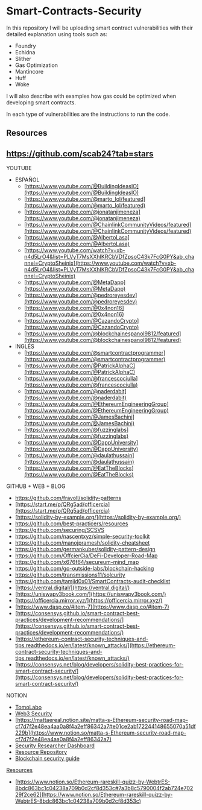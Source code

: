 # Smart-Contracts-Security

In this repository I will be uploading smart contract vulnerabilities with their detailed explanation using tools such as:
- Foundry
- Echidna
- Slither
- Gas Optimization
- Mantincore
- Huff
- Woke

I will also describe with examples how gas could be optimized when developing smart contracts.

In each type of vulnerabilities are the instructions to run the code.


## Resources

## https://github.com/scab24?tab=stars

YOUTUBE

- ESPAÑOL
    - [https://www.youtube.com/@BuildingIdeasIO](https://www.youtube.com/@BuildingIdeasIO)
    - [https://www.youtube.com/@marto_lol/featured](https://www.youtube.com/@marto_lol/featured)
    - [https://www.youtube.com/@jonatanjimeneza](https://www.youtube.com/@jonatanjimeneza)
    - [https://www.youtube.com/@ChainlinkCommunityVideos/featured](https://www.youtube.com/@ChainlinkCommunityVideos/featured)
    - [https://www.youtube.com/@AlbertoLasa](https://www.youtube.com/@AlbertoLasa)
    - [https://www.youtube.com/watch?v=xb-n4d5LrO4&list=PLVyT7MsXXhIKRCbVDfZpsoC43k7FcG0PY&ab_channel=CryptoSheinix](https://www.youtube.com/watch?v=xb-n4d5LrO4&list=PLVyT7MsXXhIKRCbVDfZpsoC43k7FcG0PY&ab_channel=CryptoSheinix)
    - [https://www.youtube.com/@MetaDapp](https://www.youtube.com/@MetaDapp)
    - [https://www.youtube.com/@pedroreyesdev](https://www.youtube.com/@pedroreyesdev)
    - [https://www.youtube.com/@0x4non16](https://www.youtube.com/@0x4non16)
    - [https://www.youtube.com/@CazandoCrypto](https://www.youtube.com/@CazandoCrypto)
    - [https://www.youtube.com/@blockchainespanol9812/featured](https://www.youtube.com/@blockchainespanol9812/featured)
- INGLÉS
    - [https://www.youtube.com/@smartcontractprogrammer](https://www.youtube.com/@smartcontractprogrammer)
    - [https://www.youtube.com/@PatrickAlphaC](https://www.youtube.com/@PatrickAlphaC)
    - [https://www.youtube.com/@francescociulla](https://www.youtube.com/@francescociulla)
    - [https://www.youtube.com/@naderdabit](https://www.youtube.com/@naderdabit)
    - [https://www.youtube.com/@EthereumEngineeringGroup](https://www.youtube.com/@EthereumEngineeringGroup)
    - [https://www.youtube.com/@JamesBachini](https://www.youtube.com/@JamesBachini)
    - [https://www.youtube.com/@fuzzinglabs](https://www.youtube.com/@fuzzinglabs)
    - [https://www.youtube.com/@DappUniversity](https://www.youtube.com/@DappUniversity)
    - [https://www.youtube.com/@daulathussain](https://www.youtube.com/@daulathussain)
    - [https://www.youtube.com/@EatTheBlocks](https://www.youtube.com/@EatTheBlocks)
    

GITHUB + WEB  + BLOG

- https://github.com/fravoll/solidity-patterns
- [https://start.me/p/QRg5ad/officercia](https://start.me/p/QRg5ad/officercia)
- [https://solidity-by-example.org/](https://solidity-by-example.org/)
- https://github.com/best-practicers/resources
- https://github.com/securing/SCSVS
- https://github.com/nascentxyz/simple-security-toolkit
- https://github.com/manojpramesh/solidity-cheatsheet
- https://github.com/germankuber/solidity-pattern-design
- https://github.com/OffcierCia/DeFi-Developer-Road-Map
- https://github.com/x676f64/secureum-mind_map
- https://github.com/go-outside-labs/blockchain-hacking
- https://github.com/transmissions11/solcurity
- https://github.com/tamjid0x01/SmartContracts-audit-checklist
- [https://ventral.digital/](https://ventral.digital/)
- [https://uniswapv3book.com/](https://uniswapv3book.com/)
- [https://officercia.mirror.xyz/](https://officercia.mirror.xyz/)
- [https://www.dasp.co/#item-7](https://www.dasp.co/#item-7)
- [https://consensys.github.io/smart-contract-best-practices/development-recommendations/](https://consensys.github.io/smart-contract-best-practices/development-recommendations/)
- [https://ethereum-contract-security-techniques-and-tips.readthedocs.io/en/latest/known_attacks/](https://ethereum-contract-security-techniques-and-tips.readthedocs.io/en/latest/known_attacks/)
- [https://consensys.net/blog/developers/solidity-best-practices-for-smart-contract-security/](https://consensys.net/blog/developers/solidity-best-practices-for-smart-contract-security/)

NOTION

- [TomoLabo](https://www.notion.so/TomoLabo-755d3474528145fd95e68ee90c18495a)
- [Web3 Security](https://www.notion.so/Web3-Security-ddaa8bf9a985494dbaf70d698345b899)
- [https://mattaereal.notion.site/matta-s-Ethereum-security-road-map-cf7d7f2e48ea4aa0a8f4a2eff86342a7#e01ce2ab172244148655070a51df229b](https://www.notion.so/matta-s-Ethereum-security-road-map-cf7d7f2e48ea4aa0a8f4a2eff86342a7)
- [Security Researcher Dashboard](https://www.notion.so/Security-Researcher-Dashboard-8f742178141845129b0a3dee19c1703f)
- [Resource Repository](https://www.notion.so/Resource-Repository-723fb28089d04633823550fa286c4b52)
- [Blockchain security guide](https://www.notion.so/Blockchain-security-guide-b26aec3d920e414d8a354618d3e36eb4)

[Resources](https://www.web3securitydao.xyz/collaborating/resources)

- [https://www.notion.so/Ethereum-rareskill-quizz-by-WebtrES-8bdc863bc1c04238a709b0d2cf8d353c#7a3b8c5790004f2ab724e70229f2ce62](https://www.notion.so/Ethereum-rareskill-quizz-by-WebtrES-8bdc863bc1c04238a709b0d2cf8d353c)
